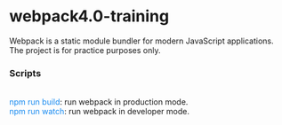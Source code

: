 # webpack4.0-training
Webpack is a static module bundler for modern JavaScript applications. The project is for practice purposes only.

<h3>Scripts</h3></br>
<span style="color:#1589F0">npm run build</span>: run webpack in production mode. </br>
<span style="color:#1589F0">npm run watch</span>: run webpack in developer mode. </br>

